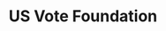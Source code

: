 ---
title: US Vote Foundation
image: /assets/img/stock/600x400.png
categories: inventory management, women's rights, advocacy, community building, youth issues
mission: "Tell us about the project!"
built_by_rfg: "Tell us about the project!"
scope_and_impact: "Tell us about the project!"
---